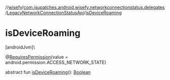 //[wisefy](../../../index.md)/[com.isupatches.android.wisefy.networkconnectionstatus.delegates](../index.md)/[LegacyNetworkConnectionStatusApi](index.md)/[isDeviceRoaming](is-device-roaming.md)

# isDeviceRoaming

[androidJvm]\

@[RequiresPermission](https://developer.android.com/reference/kotlin/androidx/annotation/RequiresPermission.html)(value = android.permission.ACCESS_NETWORK_STATE)

abstract fun [isDeviceRoaming](is-device-roaming.md)(): [Boolean](https://kotlinlang.org/api/latest/jvm/stdlib/kotlin/-boolean/index.html)
